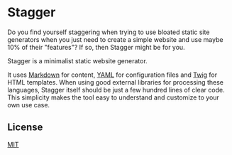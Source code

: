 # Stagger

Do you find yourself staggering when trying to use bloated static site generators when you just need to create a simple website and use maybe 10% of their "features"? If so, then Stagger might be for you.

Stagger is a minimalist static website generator.

It uses [Markdown](https://spec.commonmark.org/current/) for content, [YAML](https://yaml.org/) for configuration files and [Twig](https://twig.symfony.com/) for HTML templates. When using good external libraries for processing these languages, Stagger itself should be just a few hundred lines of clear code. This simplicity makes the tool easy to understand and customize to your own use case.

## License

[MIT](https://bitbucket.org/maddy83/stagger/src/master/LICENSE)
